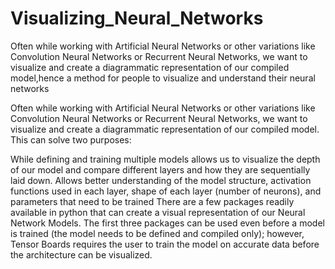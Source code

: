 # Visualizing_Neural_Networks
Often while working with Artificial Neural Networks or other variations like Convolution Neural Networks or Recurrent Neural Networks, we want to visualize and create a diagrammatic representation of our compiled model,hence a method for people to visualize and understand their neural networks

Often while working with Artificial Neural Networks or other variations like Convolution Neural Networks or Recurrent Neural Networks, we want to visualize and create a diagrammatic representation of our compiled model. This can solve two purposes:

While defining and training multiple models allows us to visualize the depth of our model and compare different layers and how they are sequentially laid down.
Allows better understanding of the model structure, activation functions used in each layer, shape of each layer (number of neurons), and parameters that need to be trained
There are a few packages readily available in python that can create a visual representation of our Neural Network Models. The first three packages can be used even before a model is trained (the model needs to be defined and compiled only); however, Tensor Boards requires the user to train the model on accurate data before the architecture can be visualized.
